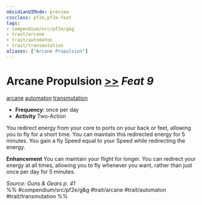 ```yaml
---
obsidianUIMode: preview
cssclass: pf2e,pf2e-feat
tags:
- compendium/src/pf2e/g&g
- trait/arcane
- trait/automaton
- trait/transmutation
aliases: ["Arcane Propulsion"]
---
```

# Arcane Propulsion  [>>](../../rules/core-rulebook/chapter-9-playing-the-game.md#Actions "Two-Action") *Feat 9*  
[arcane](../../rules/traits/arcane.md)  [automaton](../../rules/traits/automaton-g-g.md)  [transmutation](../../rules/traits/transmutation.md)  

- **Frequency**: once per day
- **Activity** Two-Action

You redirect energy from your core to ports on your back or feet, allowing you to fly for a short time. You can maintain this redirected energy for 5 minutes. You gain a fly Speed equal to your Speed while redirecting the energy.

**Enhancement** You can maintain your flight for longer. You can redirect your energy at all times, allowing you to fly whenever you want, rather than just once per day for 5 minutes.

*Source: Guns & Gears p. 41*  
%% #compendium/src/pf2e/g&g #trait/arcane #trait/automaton #trait/transmutation %%